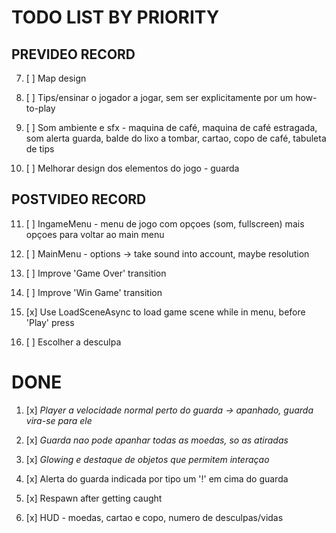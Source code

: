 # TODO LIST BY PRIORITY


## PREVIDEO RECORD

7.  [ ] Map design

8.  [ ] Tips/ensinar o jogador a jogar, sem ser explicitamente por um how-to-play

10. [ ] Som ambiente e sfx  - maquina de café, maquina de café estragada, som alerta guarda, balde do lixo a tombar, cartao, copo de café, tabuleta de tips

13. [ ] Melhorar design dos elementos do jogo - guarda


## POSTVIDEO RECORD

11. [ ] IngameMenu - menu de jogo com opçoes (som, fullscreen) mais opçoes para voltar ao main menu

12. [ ] MainMenu - options -> take sound into account, maybe resolution

5.  [ ] Improve 'Game Over' transition

6.  [ ] Improve 'Win Game' transition

0.  [x] Use LoadSceneAsync to load game scene while in menu, before 'Play' press

14. [ ] Escolher a desculpa


# DONE

1.  [x] *Player a velocidade normal perto do guarda -> apanhado, guarda vira-se para ele*

2.  [x] *Guarda nao pode apanhar todas as moedas, so as atiradas* 

3.  [x] *Glowing e destaque de objetos que permitem interaçao*

7.  [x] Alerta do guarda indicada por tipo um '!' em cima do guarda

4.  [x] Respawn after getting caught

9.  [x] HUD - moedas, cartao e copo, numero de desculpas/vidas
